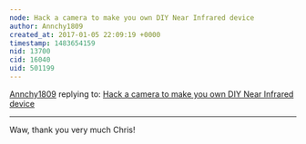 ```yaml
---
node: Hack a camera to make you own DIY Near Infrared device
author: Annchy1809
created_at: 2017-01-05 22:09:19 +0000
timestamp: 1483654159
nid: 13700
cid: 16040
uid: 501199
---
```




[Annchy1809](../profile/Annchy1809) replying to: [Hack a camera to make you own DIY Near Infrared device](../notes/Cindy_ExCites/11-13-2016/hack-a-camera-to-make-you-own-diy-near-infrared-device)

----
Waw, thank you very much Chris! 